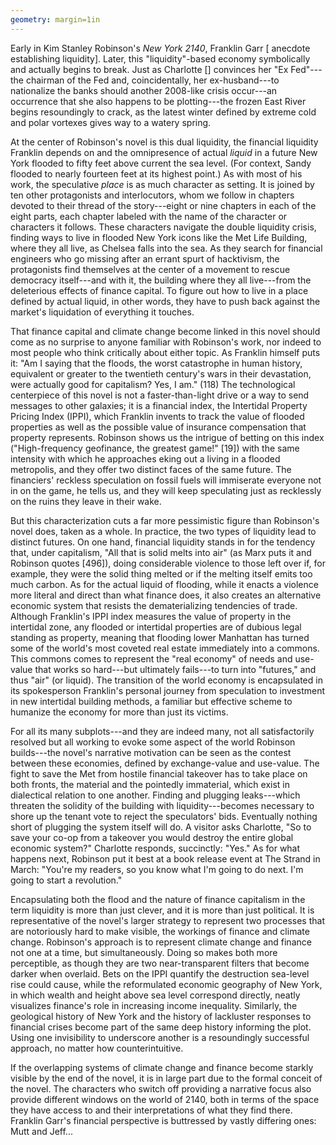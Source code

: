```yaml
---
geometry: margin=1in
---
```


Early in Kim Stanley Robinson's *New York 2140*, Franklin Garr [ anecdote
establishing liquidity]. Later, this "liquidity"-based economy symbolically and
actually begins to break. Just as Charlotte [] convinces her "Ex Fed"---the chairman
of the Fed and, coincidentally, her ex-husband---to nationalize the banks
should another 2008-like crisis occur---an occurrence that she also happens to
be plotting---the frozen East River begins resoundingly to crack, as the latest
winter defined by extreme cold and polar vortexes gives way to a watery spring.

At the center of Robinson's novel is this dual liquidity, the financial
liquidity Franklin depends on and the omnipresence of actual *liquid* in
a future New York flooded to fifty feet above current the sea level. (For
context, Sandy flooded to nearly fourteen feet at its highest point.) As with
most of his work, the speculative *place* is as much character as setting. It
is joined by ten other protagonists and interlocutors, whom we follow in
chapters devoted to their thread of the story---eight or nine chapters in each
of the eight parts, each chapter labeled with the name of the character or
characters it follows. These characters navigate the double liquidity crisis,
finding ways to live in flooded New York icons like the Met Life Building,
where they all live, as Chelsea falls into the sea. As they search for
financial engineers who go missing after an errant spurt of hacktivism, the
protagonists find themselves at the center of a movement to rescue democracy
itself---and with it, the building where they all live---from the deleterious
effects of finance capital. To figure out how to live in a place defined by
actual liquid, in other words, they have to push back against the market's
liquidation of everything it touches. 

That finance capital and climate change become linked in this novel should come
as no surprise to anyone familiar with Robinson's work, nor indeed to most
people who think critically about either topic. As Franklin himself puts it:
"Am I saying that the floods, the worst catastrophe in human history,
equivalent or greater to the twentieth century's wars in their devastation,
were actually good for capitalism? Yes, I am." (118) The technological
centerpiece of this novel is not a faster-than-light drive or a way to send
messages to other galaxies; it is a financial index, the Intertidal Property
Pricing Index (IPPI), which Franklin invents to track the value of flooded
properties as well as the possible value of insurance compensation that
property represents. Robinson shows us the intrigue of betting on this index
("High-frequency geofinance, the greatest game!" [19]) with the same intensity
with which he approaches eking out a living in a flooded metropolis, and they
offer two distinct faces of the same future. The financiers' reckless
speculation on fossil fuels will immiserate everyone not in on the game, he
tells us, and they will keep speculating just as recklessly on the ruins they
leave in their wake.

But this characterization cuts a far more pessimistic figure than Robinson's
novel does, taken as a whole. In practice, the two types of liquidity lead to
distinct futures. On one hand, financial liquidity stands in for the tendency
that, under capitalism, "All that is solid melts into air" (as Marx puts it and
Robinson quotes [496]), doing considerable violence to those left over if, for
example, they were the solid thing melted or if the melting itself emits too
much carbon. As for the actual liquid of flooding, while it enacts a violence
more literal and direct than what finance does, it also creates an alternative
economic system that resists the dematerializing tendencies of trade. Although
Franklin's IPPI index measures the value of property in the intertidal zone,
any flooded or intertidal properties are of dubious legal standing as property,
meaning that flooding lower Manhattan has turned some of the world's most
coveted real estate immediately into a commons. This commons comes to represent
the "real economy" of needs and use-value that works so hard---but ultimately
fails---to turn into "futures," and thus "air" (or liquid). The transition of
the world economy is encapsulated in its spokesperson Franklin's personal
journey from speculation to investment in new intertidal building methods,
a familiar but effective scheme to humanize the economy for more than just its
victims.

For all its many subplots---and they are indeed many, not all satisfactorily
resolved but all working to evoke some aspect of the world Robinson
builds---the novel's narrative motivation can be seen as the contest between
these economies, defined by exchange-value and use-value. The fight to save the
Met from hostile financial takeover has to take place on both fronts, the
material and the pointedly immaterial, which exist in dialectical relation to
one another. Finding and plugging leaks---which threaten the solidity of the
building with liquidity---becomes necessary to shore up the tenant vote to
reject the speculators' bids. Eventually nothing short of plugging the system
itself will do. A visitor asks Charlotte, "So to save your co-op from
a takeover you would destroy the entire global economic system?" Charlotte
responds, succinctly: "Yes." As for what happens next, Robinson put it best at
a book release event at The Strand in March: "You're my readers, so you know
what I'm going to do next. I'm going to start a revolution." 

Encapsulating both the flood and the nature of finance capitalism in the term
liquidity is more than just clever, and it is more than just political. It is
representative of the novel's larger strategy to represent two processes that
are notoriously hard to make visible, the workings of finance and climate
change. Robinson's approach is to represent climate change and finance not one
at a time, but simultaneously. Doing so makes both more perceptible, as though
they are two near-transparent filters that become darker when overlaid. Bets on
the IPPI quantify the destruction sea-level rise could cause, while the
reformulated economic geography of New York, in which wealth and height above
sea level correspond directly, neatly visualizes finance's role in increasing
income inequality. Similarly, the geological history of New York and the
history of lackluster responses to financial crises become part of the same
deep history informing the plot. Using one invisibility to underscore another
is a resoundingly successful approach, no matter how counterintuitive. 

If the overlapping systems of climate change and finance become starkly visible
by the end of the novel, it is in large part due to the formal conceit of the
novel. The characters who switch off providing a narrative focus also provide
different windows on the world of 2140, both in terms of the space they have
access to and their interpretations of what they find there. Franklin Garr's
financial perspective is buttressed by vastly differing ones: Mutt and Jeff...
